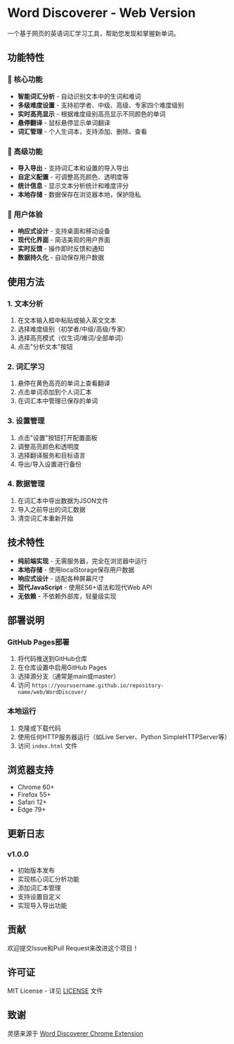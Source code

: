 # Word Discoverer - Web Version

一个基于网页的英语词汇学习工具，帮助您发现和掌握新单词。

## 功能特性

### 🎯 核心功能
- **智能词汇分析** - 自动识别文本中的生词和难词
- **多级难度设置** - 支持初学者、中级、高级、专家四个难度级别
- **实时高亮显示** - 根据难度级别高亮显示不同颜色的单词
- **悬停翻译** - 鼠标悬停显示单词翻译
- **词汇管理** - 个人生词本，支持添加、删除、查看

### 🔧 高级功能
- **导入导出** - 支持词汇本和设置的导入导出
- **自定义配置** - 可调整高亮颜色、透明度等
- **统计信息** - 显示文本分析统计和难度评分
- **本地存储** - 数据保存在浏览器本地，保护隐私

### 🎨 用户体验
- **响应式设计** - 支持桌面和移动设备
- **现代化界面** - 简洁美观的用户界面
- **实时反馈** - 操作即时反馈和通知
- **数据持久化** - 自动保存用户数据

## 使用方法

### 1. 文本分析
1. 在文本输入框中粘贴或输入英文文本
2. 选择难度级别（初学者/中级/高级/专家）
3. 选择高亮模式（仅生词/难词/全部单词）
4. 点击"分析文本"按钮

### 2. 词汇学习
1. 悬停在黄色高亮的单词上查看翻译
2. 点击单词添加到个人词汇本
3. 在词汇本中管理已保存的单词

### 3. 设置管理
1. 点击"设置"按钮打开配置面板
2. 调整高亮颜色和透明度
3. 选择翻译服务和目标语言
4. 导出/导入设置进行备份

### 4. 数据管理
1. 在词汇本中导出数据为JSON文件
2. 导入之前导出的词汇数据
3. 清空词汇本重新开始

## 技术特性

- **纯前端实现** - 无需服务器，完全在浏览器中运行
- **本地存储** - 使用localStorage保存用户数据
- **响应式设计** - 适配各种屏幕尺寸
- **现代JavaScript** - 使用ES6+语法和现代Web API
- **无依赖** - 不依赖外部库，轻量级实现

## 部署说明

### GitHub Pages部署
1. 将代码推送到GitHub仓库
2. 在仓库设置中启用GitHub Pages
3. 选择源分支（通常是main或master）
4. 访问 `https://yourusername.github.io/repository-name/web/WordDiscover/`

### 本地运行
1. 克隆或下载代码
2. 使用任何HTTP服务器运行（如Live Server、Python SimpleHTTPServer等）
3. 访问 `index.html` 文件

## 浏览器支持

- Chrome 60+
- Firefox 55+
- Safari 12+
- Edge 79+

## 更新日志

### v1.0.0
- 初始版本发布
- 实现核心词汇分析功能
- 添加词汇本管理
- 支持设置自定义
- 实现导入导出功能

## 贡献

欢迎提交Issue和Pull Request来改进这个项目！

## 许可证

MIT License - 详见 [LICENSE](LICENSE) 文件

## 致谢

灵感来源于 [Word Discoverer Chrome Extension](https://github.com/Leon406/word-discoverer-ng)
